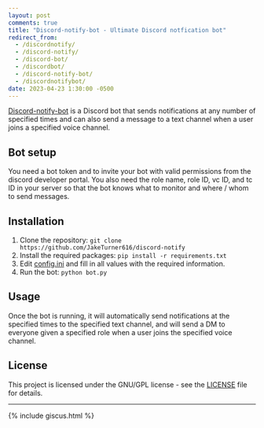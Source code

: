 ```yaml
---
layout: post
comments: true
title: "Discord-notify-bot - Ultimate Discord notfication bot"
redirect_from:
  - /discordnotify/
  - /discord-notify/
  - /discord-bot/
  - /discordbot/
  - /discord-notify-bot/
  - /discordnotifybot/
date: 2023-04-23 1:30:00 -0500
---
```


<!-- BEGIN AUTO-README -->

[Discord-notify-bot](https://github.com/JakeTurner616/discord-notify-bot) is a Discord bot that sends notifications at any number of specified times and can also send a message to a text channel when a user joins a specified voice channel.

## Bot setup
You need a bot token and to invite your bot with valid permissions from the discord developer portal. You also need the role name, role ID, vc ID, and tc ID in your server so that the bot knows what to monitor and where / whom to send messages.

## Installation
1. Clone the repository: 
`git clone https://github.com/JakeTurner616/discord-notify`
3. Install the required packages: 
`pip install -r requirements.txt`
5. Edit [config.ini](https://github.com/JakeTurner616/discord-notify/blob/main/config.ini) and fill in all values with the required information.
6. Run the bot: 
`python bot.py`

## Usage
Once the bot is running, it will automatically send notifications at the specified times to the specified text channel, and will send a DM to everyone given a specified role when a user joins the specified voice channel.

## License
This project is licensed under the GNU/GPL license - see the [LICENSE](https://github.com/JakeTurner616/discord-notify/blob/main/LICENSE) file for details.
<!-- END AUTO-README -->

---

{% include giscus.html %}
